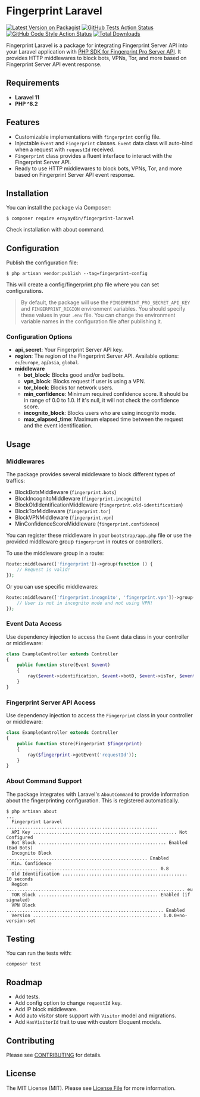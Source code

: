 # Fingerprint Laravel

[![Latest Version on Packagist](https://img.shields.io/packagist/v/erayaydin/fingerprint-laravel.svg?style=flat-square)](https://packagist.org/packages/erayaydin/fingerprint-laravel)
[![GitHub Tests Action Status](https://img.shields.io/github/actions/workflow/status/erayaydin/fingerprint-laravel/run-tests.yml?branch=main&label=tests&style=flat-square)](https://github.com/erayaydin/fingerprint-laravel/actions?query=workflow%3Arun-tests+branch%3Amain)
[![GitHub Code Style Action Status](https://img.shields.io/github/actions/workflow/status/erayaydin/fingerprint-laravel/fix-php-code-style-issues.yml?branch=main&label=code%20style&style=flat-square)](https://github.com/erayaydin/fingerprint-laravel/actions?query=workflow%3A"Fix+PHP+code+style+issues"+branch%3Amain)
[![Total Downloads](https://img.shields.io/packagist/dt/erayaydin/fingerprint-laravel.svg?style=flat-square)](https://packagist.org/packages/erayaydin/fingerprint-laravel)

Fingerprint Laravel is a package for integrating Fingerprint Server API into your Laravel application with [PHP SDK for Fingerprint Pro Server API](https://github.com/fingerprintjs/fingerprint-pro-server-api-php-sdk).
It provides HTTP middlewares to block bots, VPNs, Tor, and more based on Fingerprint Server API event response.

## Requirements

- **Laravel 11**
- **PHP ^8.2**

## Features

- Customizable implementations with `fingerprint` config file.
- Injectable `Event` and `Fingerprint` classes. `Event` data class will auto-bind when a request with `requestId`
received.
- `Fingerprint` class provides a fluent interface to interact with the Fingerprint Server API.
- Ready to use HTTP middlewares to block bots, VPNs, Tor, and more based on Fingerprint Server API event response.

## Installation

You can install the package via Composer:

```shell
$ composer require erayaydin/fingerprint-laravel
```

Check installation with about command.

## Configuration

Publish the configuration file:

```shell
$ php artisan vendor:publish --tag=fingerprint-config
```

This will create a config/fingerprint.php file where you can set configurations.

> By default, the package will use the `FINGERPRINT_PRO_SECRET_API_KEY` and `FINGERPRINT_REGION` environment variables.
> You should specify these values in your `.env` file. You can change the environment variable names in the
> configuration file after publishing it.

### Configuration Options

- **api_secret**: Your Fingerprint Server API key.
- **region**: The region of the Fingerprint Server API. Available options: `eu`/`europe`, `ap`/`asia`, `global`.
- **middleware**
  - **bot_block**: Blocks good and/or bad bots.
  - **vpn_block**: Blocks request if user is using a VPN.
  - **tor_block**: Blocks tor network users.
  - **min_confidence**: Minimum required confidence score. It should be in range of 0.0 to 1.0. If it's null, it will 
not check the confidence score.
  - **incognito_block**: Blocks users who are using incognito mode.
  - **max_elapsed_time**: Maximum elapsed time between the request and the event identification.

## Usage

### Middlewares

The package provides several middleware to block different types of traffics:

- BlockBotsMiddleware (`fingerprint.bots`)
- BlockIncognitoMiddleware (`fingerprint.incognito`)
- BlockOldIdentificationMiddleware (`fingerprint.old-identification`)
- BlockTorMiddleware (`fingerprint.tor`)
- BlockVPNMiddleware (`fingerprint.vpn`)
- MinConfidenceScoreMiddleware (`fingerprint.confidence`)

You can register these middleware in your `bootstrap/app.php` file or use the provided middleware group `fingerprint` in
routes or controllers.

To use the middleware group in a route:

```php
Route::middleware(['fingerprint'])->group(function () {
    // Request is valid!
});
```

Or you can use specific middlewares:

```php
Route::middleware(['fingerprint.incognito', 'fingerprint.vpn'])->group(function () {
    // User is not in incognito mode and not using VPN!
});
```

### Event Data Access

Use dependency injection to access the `Event` data class in your controller or middleware:

```php
class ExampleController extends Controller
{
    public function store(Event $event)
    {
        ray($event->identification, $event->botD, $event->isTor, $event->isVPN);
    }
}
```

### Fingerprint Server API Access

Use dependency injection to access the `Fingerprint` class in your controller or middleware:

```php
class ExampleController extends Controller
{
    public function store(Fingerprint $fingerprint)
    {
        ray($fingerprint->getEvent('requestId'));
    }
}
```

### About Command Support

The package integrates with Laravel's `AboutCommand` to provide information about the fingerprinting configuration.
This is registered automatically.

```shell
$ php artisan about
...
  Fingerprint Laravel .........................................................
  API Key ...................................................... Not Configured
  Bot Block ................................................ Enabled (Bad Bots)
  Incognito Block ..................................................... Enabled
  Min. Confidence ......................................................... 0.8
  Old Identification ............................................... 10 seconds
  Region ................................................................... eu
  TOR Block ............................................. Enabled (if signaled)
  VPN Block ........................................................... Enabled
  Version ................................................ 1.0.0+no-version-set
```

## Testing

You can run the tests with:

```shell
composer test
```

## Roadmap

- Add tests.
- Add config option to change `requestId` key.
- Add IP block middleware.
- Add auto visitor store support with `Visitor` model and migrations.
- Add `HasVisitorId` trait to use with custom Eloquent models.

## Contributing

Please see [CONTRIBUTING](CONTRIBUTING.md) for details.

## License

The MIT License (MIT). Please see [License File](LICENSE.md) for more information.
